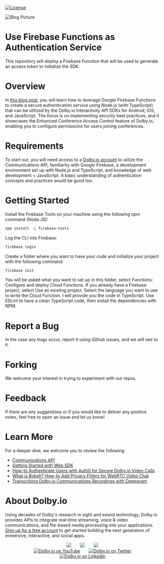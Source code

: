 [![License](https://img.shields.io/github/license/dolbyio-samples/blog-firebase-functions)](LICENSE)

![Blog Picture](https://dolby.io/wp-content/uploads/2021/09/Using-Firebase-Functions-as-a-Conferencing-Authentication-Service.jpg)
# Use Firebase Functions as Authentication Service
This repository will deploy a Firebase Function that will be used to generate an access token to initialize the SDK.

# Overview
In [this blog post](https://dolby.io/blog/using-firebase-functions-as-a-conferencing-authentication-service/), you will learn how to leverage Google Firebase Functions to create a secure authentication service using Node.js (with TypeScript) that can be utilized by the Dolby.io Interactivity API SDKs for Android, iOS, and JavaScript. The focus is on implementing security best practices, and it showcases the Enhanced Conference Access Control feature of Dolby.io, enabling you to configure permissions for users joining conferences.

# Requirements
To start out, you will need access to a [Dolby.io account](https://dolby.io/) to utilize the Communications API, familiarity with Google Firebase, a development environment set up with Node.js and TypeScript, and knowledge of web development + JavaScript. A basic understanding of authentication concepts and practices would be good too. 

# Getting Started 
Install the Firebase Tools on your machine using the following npm command (Node.JS):

```sh 
npm install -g firebase-tools
```

Log the CLI into Firebase:

```sh 
firebase login 
```

Create a folder where you want to have your code and initialize your project with the following command:

```sh 
firebase init
```

You will be asked what you want to set up in this folder, select Functions: Configure and deploy Cloud Functions. If you already have a Firebase project, select Use an existing project. Select the language you want to use to write the Cloud Function. I will provide you the code in TypeScript. Use ESLint to have a clean TypeScript code, then install the dependencies with NPM.

# Report a Bug 
In the case any bugs occur, report it using Github issues, and we will see to it. 

# Forking
We welcome your interest in trying to experiment with our repos.

# Feedback 
If there are any suggestions or if you would like to deliver any positive notes, feel free to open an issue and let us know!

# Learn More
For a deeper dive, we welcome you to review the following:
 - [Communications API](https://docs.dolby.io/communications-apis/docs)
 - [Getting Started with Web SDK](https://docs.dolby.io/communications-apis/docs/getting-started-with-the-javascript-sdk)
 - [How-to Authenticate Users with Auth0 for Secure Dolby.io Video Calls](https://dolby.io/blog/how-to-authenticate-users-with-auth0-for-secure-dolby-io-video-calls/)
 - [What is Bokeh? How-to Add Privacy Filters for WebRTC Video Chat](https://dolby.io/blog/what-is-bokeh-how-to-add-privacy-filters-for-webrtc-video-chat/)
 - [Transcribing Dolby.io Communications Recordings with Deepgram](https://dolby.io/blog/transcribing-dolby-io-communications-recordings-with-deepgram/)

# About Dolby.io
Using decades of Dolby's research in sight and sound technology, Dolby.io provides APIs to integrate real-time streaming, voice & video communications, and file-based media processing into your applications. [Sign up for a free account](https://dashboard.dolby.io/signup/) to get started building the next generation of immersive, interactive, and social apps.

<div align="center">
  <a href="https://dolby.io/" target="_blank"><img src="https://img.shields.io/badge/Dolby.io-0A0A0A?style=for-the-badge&logo=dolby&logoColor=white"/></a>
&nbsp; &nbsp; &nbsp;
  <a href="https://docs.dolby.io/" target="_blank"><img src="https://img.shields.io/badge/Dolby.io-Docs-0A0A0A?style=for-the-badge&logoColor=white"/></a>
&nbsp; &nbsp; &nbsp;
  <a href="https://dolby.io/blog/category/developer/" target="_blank"><img src="https://img.shields.io/badge/Dolby.io-Blog-0A0A0A?style=for-the-badge&logoColor=white"/></a>
</div>

<div align="center">
&nbsp; &nbsp; &nbsp;
  <a href="https://youtube.com/@dolbyio" target="_blank"><img src="https://img.shields.io/badge/YouTube-red?style=flat-square&logo=youtube&logoColor=white" alt="Dolby.io on YouTube"/></a>
&nbsp; &nbsp; &nbsp; 
  <a href="https://twitter.com/dolbyio" target="_blank"><img src="https://img.shields.io/badge/Twitter-blue?style=flat-square&logo=twitter&logoColor=white" alt="Dolby.io on Twitter"/></a>
&nbsp; &nbsp; &nbsp;
  <a href="https://www.linkedin.com/company/dolbyio/" target="_blank"><img src="https://img.shields.io/badge/LinkedIn-0077B5?style=flat-square&logo=linkedin&logoColor=white" alt="Dolby.io on LinkedIn"/></a>
</div>
